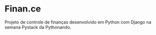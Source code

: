 # Finan.ce
Projeto de controle de finanças desenvolvido em Python com Django na semana Pystack da Pythonando.
